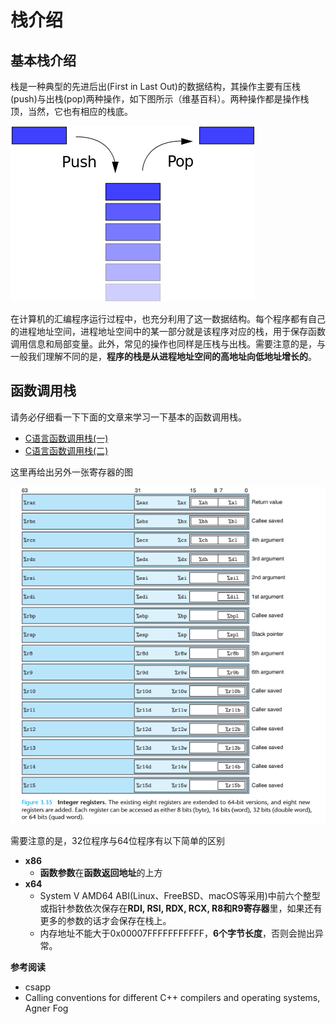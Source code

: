 # 栈介绍

## 基本栈介绍

栈是一种典型的先进后出(First in Last Out)的数据结构，其操作主要有压栈(push)与出栈(pop)两种操作，如下图所示（维基百科）。两种操作都是操作栈顶，当然，它也有相应的栈底。

![基本栈操作](/pwn/stackoverflow/figure/Data_stack.png)

在计算机的汇编程序运行过程中，也充分利用了这一数据结构。每个程序都有自己的进程地址空间，进程地址空间中的某一部分就是该程序对应的栈，用于保存函数调用信息和局部变量。此外，常见的操作也同样是压栈与出栈。需要注意的是，与一般我们理解不同的是，**程序的栈是从进程地址空间的高地址向低地址增长的**。

## 函数调用栈

请务必仔细看一下下面的文章来学习一下基本的函数调用栈。

- [C语言函数调用栈(一)](http://www.cnblogs.com/clover-toeic/p/3755401.html)
- [C语言函数调用栈(二)](http://www.cnblogs.com/clover-toeic/p/3756668.html)

这里再给出另外一张寄存器的图

![](/pwn/stackoverflow/figure/register.png)

需要注意的是，32位程序与64位程序有以下简单的区别

- **x86**
  - **函数参数**在**函数返回地址**的上方
- **x64**
  - System V AMD64 ABI(Linux、FreeBSD、macOS等采用)中前六个整型或指针参数依次保存在**RDI, RSI, RDX, RCX, R8和R9寄存器**里，如果还有更多的参数的话才会保存在栈上。
  - 内存地址不能大于0x00007FFFFFFFFFFF，**6个字节长度**，否则会抛出异常。

**参考阅读**

- csapp
- Calling conventions for different C++ compilers and operating systems, Agner Fog
